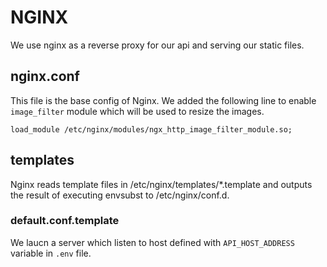 # NGINX
We use nginx as a reverse proxy for our api and serving our static files.

## nginx.conf
This file is the base config of Nginx. We added the following line to enable `image_filter` module which will be used to resize the images.
```
load_module /etc/nginx/modules/ngx_http_image_filter_module.so;
```

## templates
Nginx reads template files in /etc/nginx/templates/*.template and outputs the result of executing envsubst to /etc/nginx/conf.d.

### default.conf.template
We laucn a server which listen to host defined with `API_HOST_ADDRESS` variable in `.env` file.